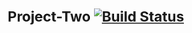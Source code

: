 # Project-Two [![Build Status](https://travis-ci.com/JoeySuc89/Project-Two.svg?branch=master)](https://travis-ci.com/JoeySuc89/Project-Two)
